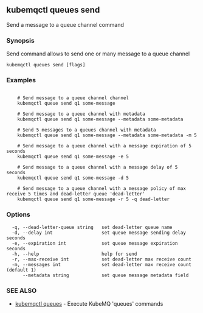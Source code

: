 ## kubemqctl queues send

Send a message to a queue channel command

### Synopsis

Send command allows to send one or many message to a queue channel

```
kubemqctl queues send [flags]
```

### Examples

```

	# Send message to a queue channel channel
	kubemqctl queue send q1 some-message
	
	# Send message to a queue channel with metadata
	kubemqctl queue send q1 some-message --metadata some-metadata
	
	# Send 5 messages to a queues channel with metadata
	kubemqctl queue send q1 some-message --metadata some-metadata -m 5
	
	# Send message to a queue channel with a message expiration of 5 seconds
	kubemqctl queue send q1 some-message -e 5

	# Send message to a queue channel with a message delay of 5 seconds
	kubemqctl queue send q1 some-message -d 5

	# Send message to a queue channel with a message policy of max receive 5 times and dead-letter queue 'dead-letter'
	kubemqctl queue send q1 some-message -r 5 -q dead-letter

```

### Options

```
  -q, --dead-letter-queue string   set dead-letter queue name
  -d, --delay int                  set queue message sending delay seconds
  -e, --expiration int             set queue message expiration seconds
  -h, --help                       help for send
  -r, --max-receive int            set dead-letter max receive count
  -m, --messages int               set dead-letter max receive count (default 1)
      --metadata string            set queue message metadata field
```

### SEE ALSO

* [kubemqctl queues](kubemqctl_queues.md)	 - Execute KubeMQ 'queues' commands


